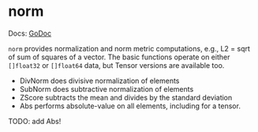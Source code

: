 # norm

Docs: [GoDoc](https://pkg.go.dev/github.com/emer/etable/norm)

`norm` provides normalization and norm metric computations, e.g., L2 = sqrt of sum of squares of a vector.  The basic functions operate on either `[]float32` or `[]float64` data, but Tensor versions are available too.

* DivNorm does divisive normalization of elements
* SubNorm does subtractive normalization of elements
* ZScore subtracts the mean and divides by the standard deviation
* Abs performs absolute-value on all elements, including for a tensor.

TODO: add Abs!

